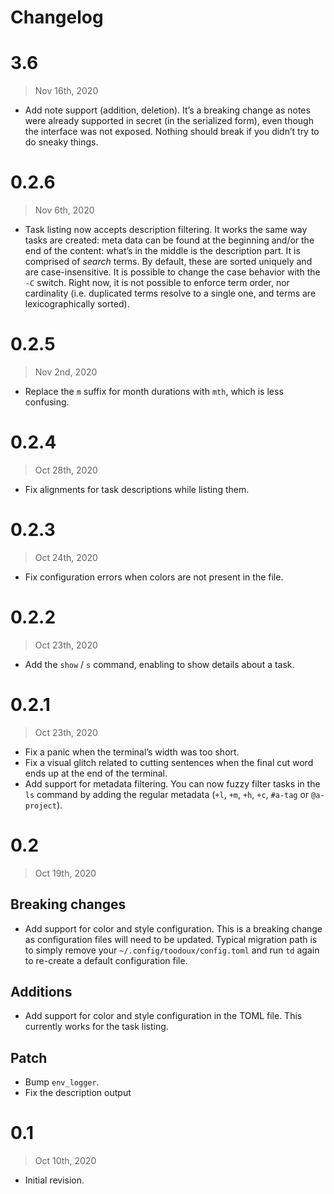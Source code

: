 # Changelog

# 3.6

> Nov 16th, 2020

- Add note support (addition, deletion). It’s a breaking change as notes were already supported in secret (in the
  serialized form), even though the interface was not exposed. Nothing should break if you didn’t try to do sneaky
  things.

# 0.2.6

> Nov 6th, 2020

- Task listing now accepts description filtering. It works the same way tasks are created: meta data can be found at the
  beginning and/or the end of the content: what’s in the middle is the description part. It is comprised of _search_
  terms. By default, these are sorted uniquely and are case-insensitive. It is possible to change the case behavior
  with the `-C` switch. Right now, it is not possible to enforce term order, nor cardinality (i.e. duplicated terms
  resolve to a single one, and terms are lexicographically sorted).


# 0.2.5

> Nov 2nd, 2020

- Replace the `m` suffix for month durations with `mth`, which is less confusing.

# 0.2.4

> Oct 28th, 2020

- Fix alignments for task descriptions while listing them.

# 0.2.3

> Oct 24th, 2020

- Fix configuration errors when colors are not present in the file.

# 0.2.2

> Oct 23th, 2020

- Add the `show` / `s` command, enabling to show details about a task.

# 0.2.1

> Oct 23th, 2020

- Fix a panic when the terminal’s width was too short.
- Fix a visual glitch related to cutting sentences when the final cut word ends up at the end of the terminal.
- Add support for metadata filtering. You can now fuzzy filter tasks in the `ls` command by adding the regular metadata
  (`+l`, `+m`, `+h`, `+c`, `#a-tag` or `@a-project`).

# 0.2

> Oct 19th, 2020

## Breaking changes

- Add support for color and style configuration. This is a breaking change as configuration files will need to be
  updated. Typical migration path is to simply remove your `~/.config/toodoux/config.toml` and run `td` again to
  re-create a default configuration file.

## Additions

- Add support for color and style configuration in the TOML file. This currently works for the task listing.

## Patch

- Bump `env_logger`.
- Fix the description output

# 0.1

> Oct 10th, 2020

- Initial revision.
